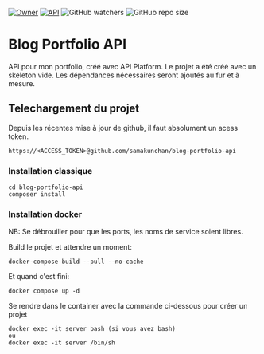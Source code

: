 [![Owner](https://img.shields.io/badge/Owner-Samakunchan%20Technology-blue)](https://samakunchan-technology.com/)
[![API](https://img.shields.io/badge/API-v0.8.0-brightgreen)](https://samakunchan-technology.com/)
![GitHub watchers](https://img.shields.io/github/watchers/samakunchan/portfolio-blog-api)
![GitHub repo size](https://img.shields.io/github/repo-size/samakunchan/portfolio-blog-api)
# Blog Portfolio API

API pour mon portfolio, créé avec API Platform. Le projet a été créé avec un skeleton vide. Les dépendances nécessaires seront ajoutés au fur et à mesure.

## Telechargement du projet
Depuis les récentes mise à jour de github, il faut absolument un acess token.

    https://<ACCESS_TOKEN>@github.com/samakunchan/blog-portfolio-api

### Installation classique

    cd blog-portfolio-api
    composer install

### Installation docker

NB: Se débrouiller pour que les ports, les noms de service soient libres.

Build le projet et attendre un moment:

    docker-compose build --pull --no-cache

Et quand c'est fini:

    docker compose up -d

Se rendre dans le container avec la commande ci-dessous pour créer un projet

    docker exec -it server bash (si vous avez bash)
    ou
    docker exec -it server /bin/sh
